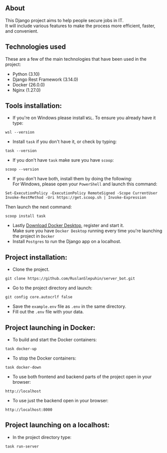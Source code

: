 
## About

This Django project aims to help people secure jobs in IT.\
It will include various features to make the process more efficient, faster,\
and convenient.

## Technologies used

These are a few of the main technologies that have been used in the project:
- Python (3.10)
- Django Rest Framework (3.14.0)
- Docker (26.0.0)
- Nginx (1.27.0)

## Tools installation:
- If you're on Windows please install ```WSL```. To ensure you already have it type:
```
wsl --version
``` 
<i class="fas fa-copy"></i>

- Install ```task``` if you don't have it, or check by typing:
```
task --version
```
<i class="fas fa-copy"></i>

- If you don't have ```task``` make sure you have ```scoop```:
```
scoop --version
``` 
<i class="fas fa-copy"></i>
- If you don't have both, install them by doing the following:\
For Windows, please open your ```PowerShell``` and launch this command:
```
Set-ExecutionPolicy -ExecutionPolicy RemoteSigned -Scope CurrentUser
Invoke-RestMethod -Uri https://get.scoop.sh | Invoke-Expression
```
<i class="fas fa-copy"></i>
Then launch the next command:
```
scoop install task
```
<i class="fas fa-copy"></i>
- Lastly [Download Docker Desktop](https://www.docker.com/products/docker-desktop/), register and start it.\
Make sure you have ```Docker Desktop``` running every time you're launching the project in ```Docker```
- Install ```Postgres``` to run the Django app on a localhost.

## Project installation:
- Clone the project.
```
git clone https://github.com/RuslanSlepuhin/server_bot.git
```
<i class="fas fa-copy"></i>

- Go to the project directory and launch:
```
git config core.autocrlf false
```
<i class="fas fa-copy"></i>

- Save the ```example.env``` file  as ```.env``` in the same directory.
- Fill out the ```.env``` file with your data.

## Project launching in Docker:
- To build and start the Docker containers:
```
task docker-up
```
<i class="fas fa-copy"></i>

- To stop the Docker containers:
```
task docker-down
``` 
<i class="fas fa-copy"></i>
- To use both frontend and backend parts of the project open in your browser:
```
http://localhost
```
<i class="fas fa-copy"></i>
- To use just the backend open in your browser:
```
http://localhost:8000
```
<i class="fas fa-copy"></i>

## Project launching on a localhost:

- In the project directory type:
```
task run-server
``` 
<i class="fas fa-copy"></i>